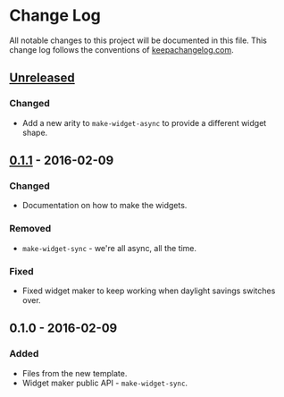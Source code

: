# Change Log
All notable changes to this project will be documented in this file. This change log follows the conventions of [keepachangelog.com](http://keepachangelog.com/).

## [Unreleased][unreleased]
### Changed
- Add a new arity to `make-widget-async` to provide a different widget shape.

## [0.1.1] - 2016-02-09
### Changed
- Documentation on how to make the widgets.

### Removed
- `make-widget-sync` - we're all async, all the time.

### Fixed
- Fixed widget maker to keep working when daylight savings switches over.

## 0.1.0 - 2016-02-09
### Added
- Files from the new template.
- Widget maker public API - `make-widget-sync`.

[unreleased]: https://github.com/your-name/upgrade-natal-react-native/compare/0.1.1...HEAD
[0.1.1]: https://github.com/your-name/upgrade-natal-react-native/compare/0.1.0...0.1.1

